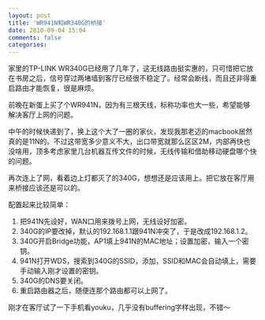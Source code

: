 ```yaml
---
layout: post
title: 'WR941N和WR340G的桥接'
date: 2010-09-04 15:04
comments: false
categories: 
---
```

    

家里的TP-LINK WR340G已经用了几年了，这无线路由挺实惠的，只可惜把它放在书房之后，信号穿过两堵墙到客厅已经很不稳定了。经常会断线，而且还非得重启路由才能恢复，很是麻烦。

前晚在新蛋上买了个WR941N，因为有三根天线，标称功率也大一些，希望能够解决客厅上网的问题。

中午的时候快递到了，换上这个大了一圈的家伙，发现我那老迈的macbook居然真的是11N的。不过这带宽多少意义不大，出口带宽就那么区区2M，内部再快也没啥用，顶多考虑家里几台机器互传文件的时候，无线传输和借助移动硬盘哪个快的问题。

再次连上了网，看着边上灯都灭了的340G，想想还是应该用上。把它放在客厅用来桥接应该还是可以的。

配置起来比较简单：

  1. 把941N先设好，WAN口用来拨号上网，无线设好加密。
  2. 340G的IP要改掉，默认的192.168.1.1跟941N冲突了，于是改成192.168.1.2。
  3. 340G开启Bridge功能，AP1填上941N的MAC地址；设置加密，输入一个密钥。
  4. 941N打开WDS，搜索到340G的SSID，添加，SSID和MAC会自动填上，需要手动输入刚才设置的密钥。
  5. 340G的DNS要关闭。
  6. 重启路由器之后，随便连那个路由都可以上网了。

刚才在客厅试了一下手机看youku，几乎没有buffering字样出现，不错～
